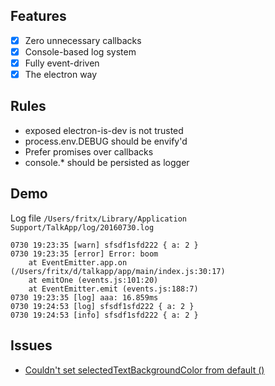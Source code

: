 ## Features

- [x] Zero unnecessary callbacks
- [x] Console-based log system
- [x] Fully event-driven
- [x] The electron way

## Rules

- exposed electron-is-dev is not trusted
- process.env.DEBUG should be envify'd
- Prefer promises over callbacks
- console.* should be persisted as logger

## Demo

Log file `/Users/fritx/Library/Application Support/TalkApp/log/20160730.log`

```plain
0730 19:23:35 [warn] sfsdf1sfd222 { a: 2 }
0730 19:23:35 [error] Error: boom
    at EventEmitter.app.on (/Users/fritx/d/talkapp/app/main/index.js:30:17)
    at emitOne (events.js:101:20)
    at EventEmitter.emit (events.js:188:7)
0730 19:23:35 [log] aaa: 16.859ms
0730 19:24:53 [log] sfsdf1sfd222 { a: 2 }
0730 19:24:53 [info] sfsdf1sfd222 { a: 2 }
```

## Issues

- [Couldn't set selectedTextBackgroundColor from default ()](https://github.com/electron/electron/issues/4420)
